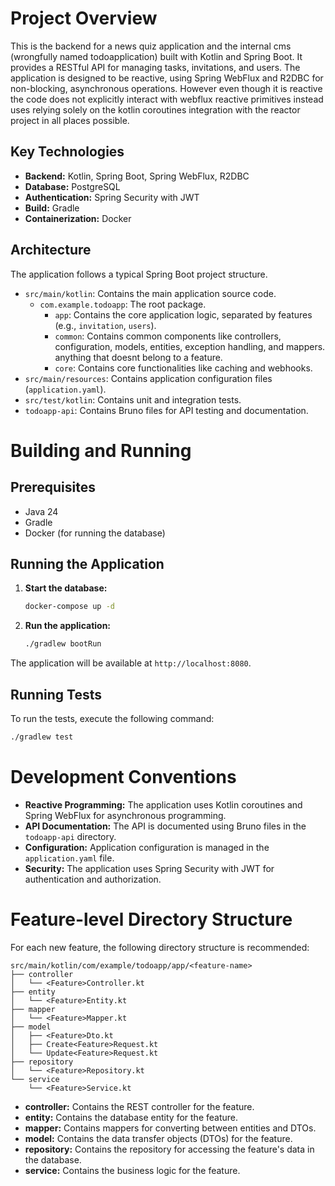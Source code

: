 # Project Overview

This is the backend for a news quiz application and the internal cms (wrongfully named todoapplication) built with Kotlin and Spring Boot. It provides a RESTful API for managing tasks, invitations, and users. The application is designed to be reactive, using Spring WebFlux and R2DBC for non-blocking, asynchronous operations. However even though it is reactive the code does not explicitly interact with webflux reactive primitives instead uses relying solely on the kotlin coroutines integration with the reactor project in all places possible.

## Key Technologies

*   **Backend:** Kotlin, Spring Boot, Spring WebFlux, R2DBC
*   **Database:** PostgreSQL
*   **Authentication:** Spring Security with JWT
*   **Build:** Gradle
*   **Containerization:** Docker

## Architecture

The application follows a typical Spring Boot project structure.

*   `src/main/kotlin`: Contains the main application source code.
    *   `com.example.todoapp`: The root package.
        *   `app`: Contains the core application logic, separated by features (e.g., `invitation`, `users`).
        *   `common`: Contains common components like controllers, configuration, models, entities, exception handling, and mappers. anything that doesnt belong to a feature.
        *   `core`: Contains core functionalities like caching and webhooks.
*   `src/main/resources`: Contains application configuration files (`application.yaml`).
*   `src/test/kotlin`: Contains unit and integration tests.
*   `todoapp-api`: Contains Bruno files for API testing and documentation.

# Building and Running

## Prerequisites

*   Java 24
*   Gradle
*   Docker (for running the database)

## Running the Application

1.  **Start the database:**

    ```bash
    docker-compose up -d
    ```

2.  **Run the application:**

    ```bash
    ./gradlew bootRun
    ```

The application will be available at `http://localhost:8080`.

## Running Tests

To run the tests, execute the following command:

```bash
./gradlew test
```

# Development Conventions

*   **Reactive Programming:** The application uses Kotlin coroutines and Spring WebFlux for asynchronous programming.
*   **API Documentation:** The API is documented using Bruno files in the `todoapp-api` directory.
*   **Configuration:** Application configuration is managed in the `application.yaml` file.
*   **Security:** The application uses Spring Security with JWT for authentication and authorization.

# Feature-level Directory Structure

For each new feature, the following directory structure is recommended:

```
src/main/kotlin/com/example/todoapp/app/<feature-name>
├── controller
│   └── <Feature>Controller.kt
├── entity
│   └── <Feature>Entity.kt
├── mapper
│   └── <Feature>Mapper.kt
├── model
│   ├── <Feature>Dto.kt
│   ├── Create<Feature>Request.kt
│   └── Update<Feature>Request.kt
├── repository
│   └── <Feature>Repository.kt
└── service
    └── <Feature>Service.kt
```

*   **controller:** Contains the REST controller for the feature.
*   **entity:** Contains the database entity for the feature.
*   **mapper:** Contains mappers for converting between entities and DTOs.
*   **model:** Contains the data transfer objects (DTOs) for the feature.
*   **repository:** Contains the repository for accessing the feature's data in the database.
*   **service:** Contains the business logic for the feature.
